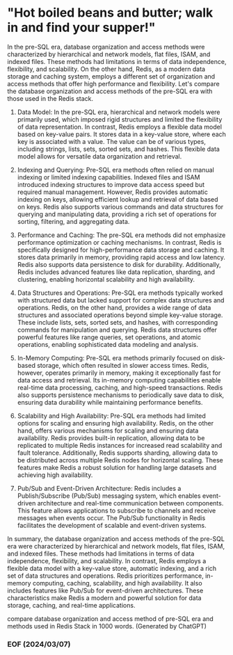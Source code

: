 # "Hot boiled beans and butter; walk in and find your supper!"

In the pre-SQL era, database organization and access methods were characterized by hierarchical and network models, flat files, ISAM, and indexed files. These methods had limitations in terms of data independence, flexibility, and scalability. On the other hand, Redis, as a modern data storage and caching system, employs a different set of organization and access methods that offer high performance and flexibility. Let's compare the database organization and access methods of the pre-SQL era with those used in the Redis stack.

1. Data Model:
In the pre-SQL era, hierarchical and network models were primarily used, which imposed rigid structures and limited the flexibility of data representation. In contrast, Redis employs a flexible data model based on key-value pairs. It stores data in a key-value store, where each key is associated with a value. The value can be of various types, including strings, lists, sets, sorted sets, and hashes. This flexible data model allows for versatile data organization and retrieval.

2. Indexing and Querying:
Pre-SQL era methods often relied on manual indexing or limited indexing capabilities. Indexed files and ISAM introduced indexing structures to improve data access speed but required manual management. However, Redis provides automatic indexing on keys, allowing efficient lookup and retrieval of data based on keys. Redis also supports various commands and data structures for querying and manipulating data, providing a rich set of operations for sorting, filtering, and aggregating data.

3. Performance and Caching:
The pre-SQL era methods did not emphasize performance optimization or caching mechanisms. In contrast, Redis is specifically designed for high-performance data storage and caching. It stores data primarily in memory, providing rapid access and low latency. Redis also supports data persistence to disk for durability. Additionally, Redis includes advanced features like data replication, sharding, and clustering, enabling horizontal scalability and high availability.

4. Data Structures and Operations:
Pre-SQL era methods typically worked with structured data but lacked support for complex data structures and operations. Redis, on the other hand, provides a wide range of data structures and associated operations beyond simple key-value storage. These include lists, sets, sorted sets, and hashes, with corresponding commands for manipulation and querying. Redis data structures offer powerful features like range queries, set operations, and atomic operations, enabling sophisticated data modeling and analysis.

5. In-Memory Computing:
Pre-SQL era methods primarily focused on disk-based storage, which often resulted in slower access times. Redis, however, operates primarily in memory, making it exceptionally fast for data access and retrieval. Its in-memory computing capabilities enable real-time data processing, caching, and high-speed transactions. Redis also supports persistence mechanisms to periodically save data to disk, ensuring data durability while maintaining performance benefits.

6. Scalability and High Availability:
Pre-SQL era methods had limited options for scaling and ensuring high availability. Redis, on the other hand, offers various mechanisms for scaling and ensuring data availability. Redis provides built-in replication, allowing data to be replicated to multiple Redis instances for increased read scalability and fault tolerance. Additionally, Redis supports sharding, allowing data to be distributed across multiple Redis nodes for horizontal scaling. These features make Redis a robust solution for handling large datasets and achieving high availability.

7. Pub/Sub and Event-Driven Architecture:
Redis includes a Publish/Subscribe (Pub/Sub) messaging system, which enables event-driven architecture and real-time communication between components. This feature allows applications to subscribe to channels and receive messages when events occur. The Pub/Sub functionality in Redis facilitates the development of scalable and event-driven systems.

In summary, the database organization and access methods of the pre-SQL era were characterized by hierarchical and network models, flat files, ISAM, and indexed files. These methods had limitations in terms of data independence, flexibility, and scalability. In contrast, Redis employs a flexible data model with a key-value store, automatic indexing, and a rich set of data structures and operations. Redis prioritizes performance, in-memory computing, caching, scalability, and high availability. It also includes features like Pub/Sub for event-driven architectures. These characteristics make Redis a modern and powerful solution for data storage, caching, and real-time applications.

compare database organization and access method of pre-SQL era and methods used in Redis Stack in 1000 words.
(Generated by ChatGPT)

### EOF (2024/03/07)